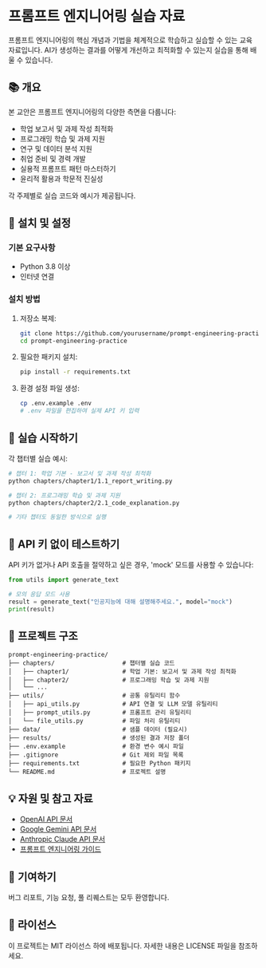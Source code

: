 # 프롬프트 엔지니어링 실습 자료

프롬프트 엔지니어링의 핵심 개념과 기법을 체계적으로 학습하고 실습할 수 있는 교육 자료입니다.
AI가 생성하는 결과를 어떻게 개선하고 최적화할 수 있는지 실습을 통해 배울 수 있습니다.

## 📚 개요

본 교안은 프롬프트 엔지니어링의 다양한 측면을 다룹니다:
- 학업 보고서 및 과제 작성 최적화
- 프로그래밍 학습 및 과제 지원
- 연구 및 데이터 분석 지원
- 취업 준비 및 경력 개발
- 실용적 프롬프트 패턴 마스터하기
- 윤리적 활용과 학문적 진실성

각 주제별로 실습 코드와 예시가 제공됩니다.

## 🔧 설치 및 설정

### 기본 요구사항

- Python 3.8 이상
- 인터넷 연결

### 설치 방법

1. 저장소 복제:
   ```bash
   git clone https://github.com/yourusername/prompt-engineering-practice.git
   cd prompt-engineering-practice
   ```

2. 필요한 패키지 설치:
   ```bash
   pip install -r requirements.txt
   ```

3. 환경 설정 파일 생성:
   ```bash
   cp .env.example .env
   # .env 파일을 편집하여 실제 API 키 입력
   ```

## 🚀 실습 시작하기

각 챕터별 실습 예시:

```bash
# 챕터 1: 학업 기본 - 보고서 및 과제 작성 최적화
python chapters/chapter1/1.1_report_writing.py

# 챕터 2: 프로그래밍 학습 및 과제 지원
python chapters/chapter2/2.1_code_explanation.py

# 기타 챕터도 동일한 방식으로 실행
```

## 🧪 API 키 없이 테스트하기

API 키가 없거나 API 호출을 절약하고 싶은 경우, 'mock' 모드를 사용할 수 있습니다:

```python
from utils import generate_text

# 모의 응답 모드 사용
result = generate_text("인공지능에 대해 설명해주세요.", model="mock")
print(result)
```

## 📁 프로젝트 구조

```
prompt-engineering-practice/
├── chapters/                   # 챕터별 실습 코드
│   ├── chapter1/               # 학업 기본: 보고서 및 과제 작성 최적화
│   ├── chapter2/               # 프로그래밍 학습 및 과제 지원
│   └── ...
├── utils/                      # 공통 유틸리티 함수
│   ├── api_utils.py            # API 연결 및 LLM 모델 유틸리티
│   ├── prompt_utils.py         # 프롬프트 관리 유틸리티
│   └── file_utils.py           # 파일 처리 유틸리티
├── data/                       # 샘플 데이터 (필요시)
├── results/                    # 생성된 결과 저장 폴더
├── .env.example                # 환경 변수 예시 파일
├── .gitignore                  # Git 제외 파일 목록
├── requirements.txt            # 필요한 Python 패키지
└── README.md                   # 프로젝트 설명
```

## 💡 자원 및 참고 자료

- [OpenAI API 문서](https://platform.openai.com/docs/)
- [Google Gemini API 문서](https://ai.google.dev/docs)
- [Anthropic Claude API 문서](https://docs.anthropic.com/claude/docs)
- [프롬프트 엔지니어링 가이드](https://www.promptingguide.ai/)

## 🤝 기여하기

버그 리포트, 기능 요청, 풀 리퀘스트는 모두 환영합니다.

## 📄 라이선스

이 프로젝트는 MIT 라이선스 하에 배포됩니다. 자세한 내용은 LICENSE 파일을 참조하세요.